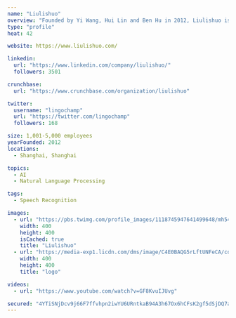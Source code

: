 ```yaml
---
name: "Liulishuo"
overview: "Founded by Yi Wang, Hui Lin and Ben Hu in 2012, Liulishuo is the world's leading \"AI + Education\"​ company. The Company has developed the world's first “AI English Teacher” based on deep learning, which provides a personalized and adaptive learning path for every learner. It is proven to triple the learning efficiency (reduce the required learning time to one third) compared to human teachers by CEFR (Common European Framework of Reference for Language) standards, according to a study using the TOEIC Bridge Test from ETS."
type: "profile"
heat: 42

website: https://www.liulishuo.com/

linkedin:
  url: "https://www.linkedin.com/company/liulishuo/"
  followers: 3501

crunchbase:
  url: "https://www.crunchbase.com/organization/liulishuo"

twitter:
  username: "lingochamp"
  url: "https://twitter.com/lingochamp"
  followers: 168

size: 1,001-5,000 employees
yearFounded: 2012
locations:
  - Shanghai, Shanghai

topics:
  - AI
  - Natural Language Processing

tags:
  - Speech Recognition

images:
  - url: "https://pbs.twimg.com/profile_images/1118745947641499648/mh546Zqg_400x400.png"
    width: 400
    height: 400
    isCached: true
    title: "Liulishuo"
  - url: "https://media-exp1.licdn.com/dms/image/C4E0BAQG5rLftUNFeCA/company-logo_200_200/0?e=1594857600&v=beta&t=1f3B0p4jXCfxQiBgnrTzY2DtsjjW_ilKP5msAKeTB2A"
    width: 400
    height: 400
    title: "logo"

videos:
  - url: "https://www.youtube.com/watch?v=GF8KvuIJUvg"

secured: "4YTiSNjDcv9j66F7ffvhpn2iwYU6URntkaB94A3h67Ox6hCFsK2gf5dSjDQ7aGZR555LxYa3vkUVfsSbPHgDfHT7lEbgANToiR7QFjEnk5dZXThgEeYwAe/rp5xYXD0GVfs2U6i9thqqqfrFEz4CGvITWV/jUnuxTYNH7g2x6MPYMlTBc6a9LoR+CVY23xiulsKvWEuJHtomTlcirQ51qP0dD7GS419WJsDqVuIcxx87VhimMXcArvgv+3fX8Jgkh3c96+U2pzzal87+rtuIN7IyDq4SGYpzG6ycAw+BoUz6vbMOhI9Lvoa3yq43e/jQhI0cgOWI52oYjqxDTtoMN/cEY51NWJQIN6MknwpzNZWOiPtaPlzWZjJtkIo2TTDT+bJxOhtk2moM1Q9dfD863w==;ZntaMluksuREFzrGuqdnQA=="
---
```


